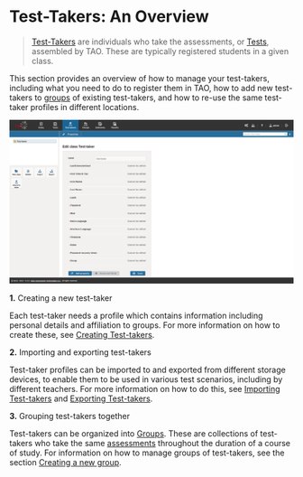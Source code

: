 <!--
created_at: 2016-12-15
authors:         
    - "Catherine Pease"
--> 


# Test-Takers: An Overview


>[Test-Takers](../appendix/glossary.md#test-taker) are individuals who take the assessments, or [Tests](../appendix/glossary.md#test), assembled by TAO. These are typically registered students in a given class.

This section provides an overview of how to manage your test-takers, including what you need to do to register them in TAO, how to add new test-takers to [groups](../appendix/glossary.md#group) of existing test-takers, and how to re-use the same test-taker profiles in different locations. 

![Test-takers](../resources/backend/test-takers/test-takers.png)

**1.** Creating a new test-taker

Each test-taker needs a profile which contains information including personal details and affiliation to groups. For more information on how to create these, see [Creating Test-takers](../test-takers/creating-test-taker.md).

**2.** Importing and exporting test-takers

Test-taker profiles can be imported to and exported from different storage devices, to enable them to be used in various test scenarios, including by different teachers. For more information on how to do this, see [Importing Test-takers](../test-takers/importing-test-takers.md) and [Exporting Test-takers](../test-takers/exporting-test-takers.md).

**3.** Grouping test-takers together

Test-takers can be organized into [Groups](../appendix/glossary.md#group). These are collections of test-takers who take the same [assessments](../appendix/glossary.md#test) throughout the duration of a course of study. For information on how to manage groups of test-takers, see the section [Creating a new group](../groups/creating-a-new-group.md).

